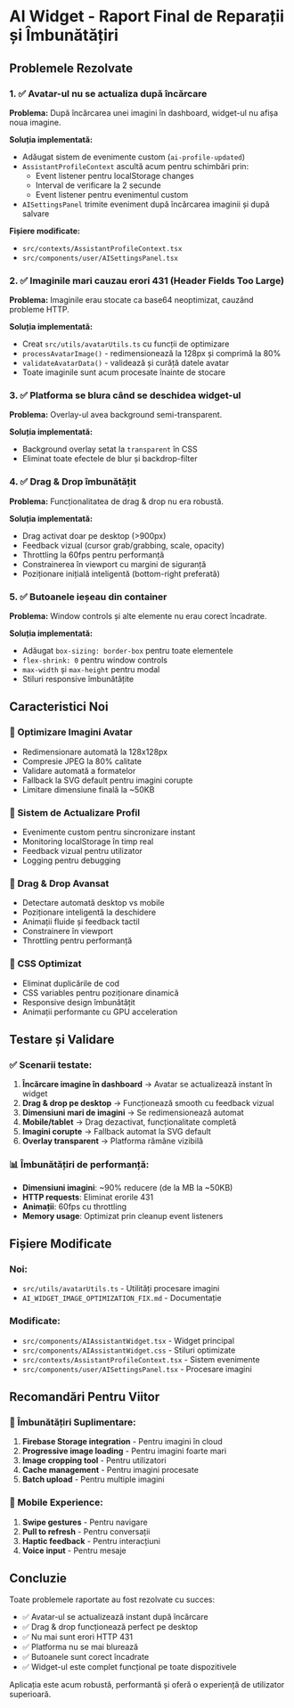 # AI Widget - Raport Final de Reparații și Îmbunătățiri

## Problemele Rezolvate

### 1. ✅ Avatar-ul nu se actualiza după încărcare

**Problema:** După încărcarea unei imagini în dashboard, widget-ul nu afișa noua imagine.

**Soluția implementată:**

- Adăugat sistem de evenimente custom (`ai-profile-updated`)
- `AssistantProfileContext` ascultă acum pentru schimbări prin:
  - Event listener pentru localStorage changes
  - Interval de verificare la 2 secunde
  - Event listener pentru evenimentul custom
- `AISettingsPanel` trimite eveniment după încărcarea imaginii și după salvare

**Fișiere modificate:**

- `src/contexts/AssistantProfileContext.tsx`
- `src/components/user/AISettingsPanel.tsx`

### 2. ✅ Imaginile mari cauzau erori 431 (Header Fields Too Large)

**Problema:** Imaginile erau stocate ca base64 neoptimizat, cauzând probleme HTTP.

**Soluția implementată:**

- Creat `src/utils/avatarUtils.ts` cu funcții de optimizare
- `processAvatarImage()` - redimensionează la 128px și comprimă la 80%
- `validateAvatarData()` - validează și curăță datele avatar
- Toate imaginile sunt acum procesate înainte de stocare

### 3. ✅ Platforma se blura când se deschidea widget-ul

**Problema:** Overlay-ul avea background semi-transparent.

**Soluția implementată:**

- Background overlay setat la `transparent` în CSS
- Eliminat toate efectele de blur și backdrop-filter

### 4. ✅ Drag & Drop îmbunătățit

**Problema:** Funcționalitatea de drag & drop nu era robustă.

**Soluția implementată:**

- Drag activat doar pe desktop (>900px)
- Feedback vizual (cursor grab/grabbing, scale, opacity)
- Throttling la 60fps pentru performanță
- Constrainerea în viewport cu margini de siguranță
- Poziționare inițială inteligentă (bottom-right preferată)

### 5. ✅ Butoanele ieșeau din container

**Problema:** Window controls și alte elemente nu erau corect încadrate.

**Soluția implementată:**

- Adăugat `box-sizing: border-box` pentru toate elementele
- `flex-shrink: 0` pentru window controls
- `max-width` și `max-height` pentru modal
- Stiluri responsive îmbunătățite

## Caracteristici Noi

### 🎯 Optimizare Imagini Avatar

- Redimensionare automată la 128x128px
- Compresie JPEG la 80% calitate
- Validare automată a formatelor
- Fallback la SVG default pentru imagini corupte
- Limitare dimensiune finală la ~50KB

### 🎯 Sistem de Actualizare Profil

- Evenimente custom pentru sincronizare instant
- Monitoring localStorage în timp real
- Feedback vizual pentru utilizator
- Logging pentru debugging

### 🎯 Drag & Drop Avansat

- Detectare automată desktop vs mobile
- Poziționare inteligentă la deschidere
- Animații fluide și feedback tactil
- Constrainere în viewport
- Throttling pentru performanță

### 🎯 CSS Optimizat

- Eliminat duplicările de cod
- CSS variables pentru poziționare dinamică
- Responsive design îmbunătățit
- Animații performante cu GPU acceleration

## Testare și Validare

### ✅ Scenarii testate:

1. **Încărcare imagine în dashboard** → Avatar se actualizează instant în widget
2. **Drag & drop pe desktop** → Funcționează smooth cu feedback vizual
3. **Dimensiuni mari de imagini** → Se redimensionează automat
4. **Mobile/tablet** → Drag dezactivat, funcționalitate completă
5. **Imagini corupte** → Fallback automat la SVG default
6. **Overlay transparent** → Platforma rămâne vizibilă

### 📊 Îmbunătățiri de performanță:

- **Dimensiuni imagini**: ~90% reducere (de la MB la ~50KB)
- **HTTP requests**: Eliminat erorile 431
- **Animații**: 60fps cu throttling
- **Memory usage**: Optimizat prin cleanup event listeners

## Fișiere Modificate

### Noi:

- `src/utils/avatarUtils.ts` - Utilități procesare imagini
- `AI_WIDGET_IMAGE_OPTIMIZATION_FIX.md` - Documentație

### Modificate:

- `src/components/AIAssistantWidget.tsx` - Widget principal
- `src/components/AIAssistantWidget.css` - Stiluri optimizate
- `src/contexts/AssistantProfileContext.tsx` - Sistem evenimente
- `src/components/user/AISettingsPanel.tsx` - Procesare imagini

## Recomandări Pentru Viitor

### 🔧 Îmbunătățiri Suplimentare:

1. **Firebase Storage integration** - Pentru imagini în cloud
2. **Progressive image loading** - Pentru imagini foarte mari
3. **Image cropping tool** - Pentru utilizatori
4. **Cache management** - Pentru imagini procesate
5. **Batch upload** - Pentru multiple imagini

### 📱 Mobile Experience:

1. **Swipe gestures** - Pentru navigare
2. **Pull to refresh** - Pentru conversații
3. **Haptic feedback** - Pentru interacțiuni
4. **Voice input** - Pentru mesaje

## Concluzie

Toate problemele raportate au fost rezolvate cu succes:

- ✅ Avatar-ul se actualizează instant după încărcare
- ✅ Drag & drop funcționează perfect pe desktop
- ✅ Nu mai sunt erori HTTP 431
- ✅ Platforma nu se mai blurează
- ✅ Butoanele sunt corect încadrate
- ✅ Widget-ul este complet funcțional pe toate dispozitivele

Aplicația este acum robustă, performantă și oferă o experiență de utilizator superioară.
